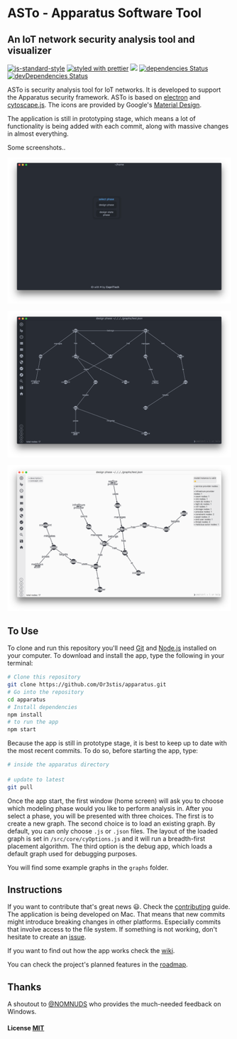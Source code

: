 # ASTo - Apparatus Software Tool

## An IoT network security analysis tool and visualizer

[![js-standard-style](https://img.shields.io/badge/code%20style-standard-brightgreen.svg)](http://standardjs.com/)
[![styled with prettier](https://img.shields.io/badge/styled_with-prettier-ff69b4.svg)](https://github.com/prettier/prettier) ![](https://travis-ci.org/Or3stis/apparatus.svg?branch=master)
[![dependencies Status](https://david-dm.org/or3stis/apparatus.svg)]()
[![devDependencies Status](https://david-dm.org/or3stis/apparatus/dev-status.svg)]()


ASTo is security analysis tool for IoT networks. It is developed to support the Apparatus security framework. ASTo is based on
[electron](http://electron.atom.io/) and
[cytoscape.js](http://js.cytoscape.org/). The icons are provided by Google's [Material Design](https://material.io/icons/).

The application is still in prototyping stage, which means a lot of
functionality is being added with each commit, along with massive changes in
almost everything.

Some screenshots..

![](https://raw.githubusercontent.com/Or3stis/apparatus/master/assets/screenShot1.png)

![](https://raw.githubusercontent.com/Or3stis/apparatus/master/assets/screenShot2.png)

![](https://raw.githubusercontent.com/Or3stis/apparatus/master/assets/screenShot3.png)

## To Use

To clone and run this repository you'll need [Git](https://git-scm.com) and [Node.js](https://nodejs.org/en/download/) installed on your computer. To download and install the app, type the following in your terminal:

```bash
# Clone this repository
git clone https://github.com/Or3stis/apparatus.git
# Go into the repository
cd apparatus
# Install dependencies
npm install
# to run the app
npm start
```

Because the app is still in prototype stage, it is best to keep up to date with the most recent commits. To do so, before starting the app, type:

```bash
# inside the apparatus directory

# update to latest
git pull
```

Once the app start, the first window (home screen) will ask you to choose which modeling phase would you like to perform analysis in. After you select a phase, you will be presented with three choices. The first is to create a new graph. The second choice is to load an existing graph. By default, you can only choose `.js` or `.json` files. The layout of the loaded graph is set in `/src/core/cyOptions.js` and it will run a breadth-first placement algorithm. The third option is the debug app, which loads a default graph used for debugging purposes.

You will find some example graphs in the `graphs` folder.

## Instructions

If you want to contribute that's great news 😃. Check the [contributing](https://github.com/Or3stis/apparatus/blob/master/CONTRIBUTING.md) guide. The application is being developed on Mac. That means that new commits might introduce breaking changes in other platforms. Especially commits that involve access to the file system. If something is not working, don't hesitate to create an [issue](https://github.com/Or3stis/apparatus/issues).

If you want to find out how the app works check the [wiki](https://github.com/Or3stis/apparatus/wiki).

You can check the project's planned features in the [roadmap](https://github.com/Or3stis/apparatus/wiki/Roadmap).

## Thanks

A shoutout to [@NOMNUDS](https://github.com/NOMNUDS) who provides the much-needed feedback on Windows.


#### License [MIT](LICENSE.md)
